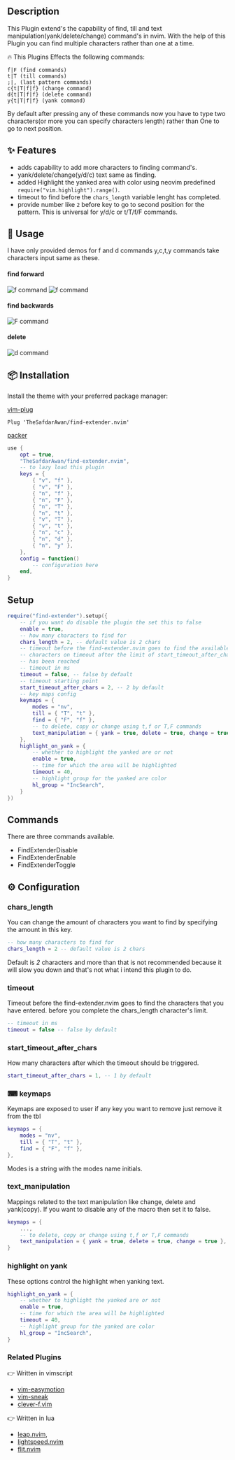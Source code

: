 ## Description

This Plugin extend's the capability of find, till and text manipulation(yank/delete/change)
command's in nvim. With the help of this Plugin you can find multiple characters rather than
one at a time.

🔥 This Plugins Effects the following commands:

    f|F (find commands)
    t|T (till commands)
    ;|, (last pattern commands)
    c{t|T|f|f} (change command)
    d{t|T|f|f} (delete command)
    y{t|T|f|f} (yank command)

By default after pressing any of these commands now you have to type two
characters(or more you can specify characters length) rather than One to
go to next position.

## ✨ Features

- adds capability to add more characters to finding command's.
- yank/delete/change(y/d/c) text same as finding.
- added Highlight the yanked area with color using neovim predefined
  `require("vim.highlight").range()`.
- timeout to find before the `chars_length` variable lenght has completed.
- provide number like `2` before key to go to second position for the pattern.
  This is universal for y/d/c or t/T/f/F commands.

## 🚀 Usage

I have only provided demos for f and d commands y,c,t,y commands take characters
input same as these.

#### find forward

<img alt="f command" src="https://github.com/TheSafdarAwan/assets/blob/main/find-extender.nvim/fir.gif">
<img alt="f command" src="https://github.com/TheSafdarAwan/assets/blob/main/find-extender.nvim/fon.gif">

#### find backwards

<img alt="F command" src="https://github.com/TheSafdarAwan/assets/blob/main/find-extender.nvim/backwards_Fir.gif">

#### delete

<img alt="d command" src="https://github.com/TheSafdarAwan/assets/blob/main/find-extender.nvim/dtir.gif">

## 📦 Installation

Install the theme with your preferred package manager:

[vim-plug](https://github.com/junegunn/vim-plug)

```vim
Plug 'TheSafdarAwan/find-extender.nvim'
```

[packer](https://github.com/wbthomason/packer.nvim)

```lua
use {
    opt = true,
    "TheSafdarAwan/find-extender.nvim",
    -- to lazy load this plugin
    keys = {
        { "v", "f" },
        { "v", "F" },
        { "n", "f" },
        { "n", "F" },
        { "n", "T" },
        { "n", "t" },
        { "v", "T" },
        { "v", "t" },
        { "n", "c" },
        { "n", "d" },
        { "n", "y" },
    },
    config = function()
        -- configuration here
    end,
}
```

## Setup

```lua
require("find-extender").setup({
    -- if you want do disable the plugin the set this to false
    enable = true,
    -- how many characters to find for
    chars_length = 2, -- default value is 2 chars
    -- timeout before the find-extender.nvim goes to find the available
    -- characters on timeout after the limit of start_timeout_after_chars
    -- has been reached
    -- timeout in ms
    timeout = false, -- false by default
    -- timeout starting point
    start_timeout_after_chars = 2, -- 2 by default
    -- key maps config
    keymaps = {
        modes = "nv",
        till = { "T", "t" },
        find = { "F", "f" },
        -- to delete, copy or change using t,f or T,F commands
        text_manipulation = { yank = true, delete = true, change = true },
    },
    highlight_on_yank = {
        -- whether to highlight the yanked are or not
        enable = true,
        -- time for which the area will be highlighted
        timeout = 40,
        -- highlight group for the yanked are color
        hl_group = "IncSearch",
    }
})
```

## Commands

There are three commands available.

- FindExtenderDisable
- FindExtenderEnable
- FindExtenderToggle

## ⚙️ Configuration

### chars_length

You can change the amount of characters you want to find by specifying the amount in
this key.

```lua
-- how many characters to find for
chars_length = 2 -- default value is 2 chars
```

Default is _2_ characters and more than that is not recommended because it will slow you down
and that's not what i intend this plugin to do.

### timeout

Timeout before the find-extender.nvim goes to find the characters that you have entered.
before you complete the chars_length character's limit.

```lua
-- timeout in ms
timeout = false -- false by default
```

### start_timeout_after_chars

How many characters after which the timeout should be triggered.

```lua
start_timeout_after_chars = 1, -- 1 by default
```

### ⌨ keymaps

Keymaps are exposed to user if any key you want to remove just remove it from the
tbl

```lua
keymaps = {
    modes = "nv",
    till = { "T", "t" },
    find = { "F", "f" },
},
```

Modes is a string with the modes name initials.

### text_manipulation

Mappings related to the text manipulation like change, delete and yank(copy).
If you want to disable any of the macro then set it to false.

```lua
keymaps = {
    ...,
    -- to delete, copy or change using t,f or T,F commands
    text_manipulation = { yank = true, delete = true, change = true },
}
```

### highlight on yank

These options control the highlight when yanking text.

```lua
highlight_on_yank = {
    -- whether to highlight the yanked are or not
    enable = true,
    -- time for which the area will be highlighted
    timeout = 40,
    -- highlight group for the yanked are color
    hl_group = "IncSearch",
}
```

### Related Plugins

👉 Written in vimscript

- [vim-easymotion](https://github.com/easymotion/vim-easymotion)
- [vim-sneak](https://github.com/justinmk/vim-sneak)
- [clever-f.vim](https://github.com/rhysd/clever-f.vim)

👉 Written in lua

- [leap.nvim](https://github.com/ggandor/leap.nvim),
- [lightspeed.nvim](https://github.com/ggandor/lightspeed.nvim)
- [flit.nvim](https://github.com/ggandor/flit.nvim/)
